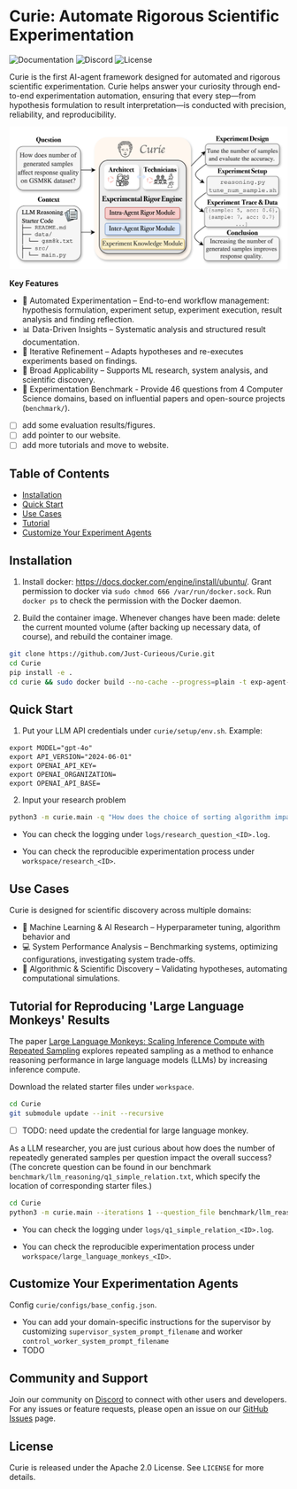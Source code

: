 # Curie: Automate Rigorous Scientific Experimentation

![Documentation](https://img.shields.io/badge/docs-Just--Curieous.github.io-blue)
![Discord](https://img.shields.io/discord/discord-id?label=Discord&logo=discord&link=https://discord.gg/uCEbmG7EKU)
![License](https://img.shields.io/badge/license-Apache%202.0-blue)

Curie is the first AI-agent framework designed for automated and rigorous scientific experimentation. 
Curie helps answer your curiosity through end-to-end experimentation automation, ensuring that every step—from hypothesis formulation to result interpretation—is conducted with precision, reliability, and reproducibility.
<p align="center">
  <img src="./docs/static/img/curie-overview.png" width="600px"/>
</p>

**Key Features**
- 🚀 Automated Experimentation – End-to-end workflow management: hypothesis formulation, experiment setup, experiment execution, result analysis and finding reflection.
- 📊 Data-Driven Insights – Systematic analysis and structured result documentation.
- 🔄 Iterative Refinement – Adapts hypotheses and re-executes experiments based on findings.
- 🔬 Broad Applicability – Supports ML research, system analysis, and scientific discovery.
- 📖 Experimentation Benchmark - Provide 46 questions from 4 Computer Science domains, based on influential papers and open-source projects (`benchmark/`).


- [ ] add some evaluation results/figures.
- [ ] add pointer to our website.
- [ ] add more tutorials and move to website.

## Table of Contents 
- [Installation](#installation)
- [Quick Start](#quick-start)
- [Use Cases](#use-cases)
- [Tutorial](#tutorial-for-reproducing-large-language-monkeys-results)
- [Customize Your Experiment Agents](#develop-your-customized-experimentation-agents) 

## Installation

1. Install docker: https://docs.docker.com/engine/install/ubuntu/. 
Grant permission to docker via `sudo chmod 666 /var/run/docker.sock`. Run `docker ps` to check the permission with the Docker daemon. 

2. Build the container image. Whenever changes have been made: delete the current mounted volume (after backing up necessary data, of course), and rebuild the container image.

```bash
git clone https://github.com/Just-Curieous/Curie.git
cd Curie
pip install -e .
cd curie && sudo docker build --no-cache --progress=plain -t exp-agent-image -f ExpDockerfile_default .. && cd -
```

## Quick Start

1. Put your LLM API credentials under `curie/setup/env.sh`. Example: 

```
export MODEL="gpt-4o"
export API_VERSION="2024-06-01"
export OPENAI_API_KEY= 
export OPENAI_ORGANIZATION= 
export OPENAI_API_BASE= 
```


2. Input your research problem
```bash
python3 -m curie.main -q "How does the choice of sorting algorithm impact runtime performance across different input distributions?" --task_config curie/configs/base_config.json
```
- You can check the logging under `logs/research_question_<ID>.log`.

- You can check the reproducible experimentation process under `workspace/research_<ID>`.

## Use Cases
Curie is designed for scientific discovery across multiple domains:

- 🔬 Machine Learning & AI Research – Hyperparameter tuning, algorithm behavior and 
- 💻 System Performance Analysis – Benchmarking systems, optimizing configurations, investigating system trade-offs.
- 🧪 Algorithmic & Scientific Discovery – Validating hypotheses, automating computational simulations.
 

## Tutorial for Reproducing 'Large Language Monkeys' Results

The paper [Large Language Monkeys: Scaling Inference Compute with Repeated Sampling](https://arxiv.org/abs/2407.21787) explores repeated sampling as a method to enhance reasoning performance in large language models (LLMs) by increasing inference compute. 

Download the related starter files under `workspace`.
```bash
cd Curie
git submodule update --init --recursive 
```
- [ ] TODO: need update the credential for large language monkey.

As a LLM researcher, you are just curious about how does the number of repeatedly generated samples per question impact the overall success? (The concrete question can be found in our benchmark `benchmark/llm_reasoning/q1_simple_relation.txt`, which specify the location of corresponding starter files.)

```bash
cd Curie
python3 -m curie.main --iterations 1 --question_file benchmark/llm_reasoning/q1_simple_relation.txt --task_config curie/configs/llm_reasoning_config.json
```

- You can check the logging under `logs/q1_simple_relation_<ID>.log`.

- You can check the reproducible experimentation process under `workspace/large_language_monkeys_<ID>`.


## Customize Your Experimentation Agents

Config `curie/configs/base_config.json`.
- You can add your domain-specific instructions for the supervisor by customizing `supervisor_system_prompt_filename` and worker `control_worker_system_prompt_filename`
- TODO


## Community and Support

Join our community on [Discord](https://discord.gg/uCEbmG7EKU) to connect with other users and developers. For any issues or feature requests, please open an issue on our [GitHub Issues](https://github.com/Just-Curieous/curie/issues) page.

## License

Curie is released under the Apache 2.0 License. See `LICENSE` for more details.
